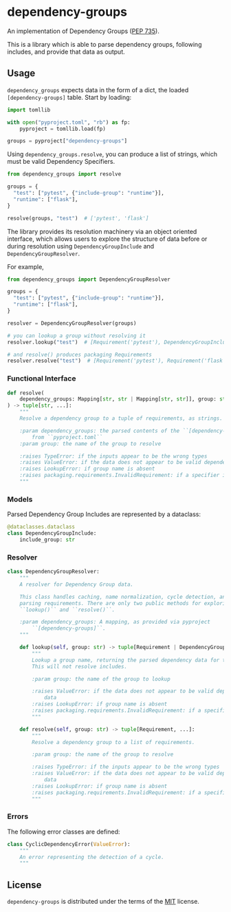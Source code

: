 # dependency-groups

An implementation of Dependency Groups ([PEP 735](https://peps.python.org/pep-0735/)).

This is a library which is able to parse dependency groups, following includes, and provide that data as output.

## Usage

`dependency_groups` expects data in the form of a dict, the loaded
`[dependency-groups]` table. Start by loading:

```python
import tomllib

with open("pyproject.toml", "rb") as fp:
    pyproject = tomllib.load(fp)

groups = pyproject["dependency-groups"]
```

Using `dependency_groups.resolve`, you can produce a list of strings, which
must be valid Dependency Specifiers.

```python
from dependency_groups import resolve

groups = {
  "test": ["pytest", {"include-group": "runtime"}],
  "runtime": ["flask"],
}

resolve(groups, "test")  # ['pytest', 'flask']
```

The library provides its resolution machinery via an object oriented interface,
which allows users to explore the structure of data before or during
resolution using `DependencyGroupInclude` and `DependencyGroupResolver`.

For example,

```python
from dependency_groups import DependencyGroupResolver

groups = {
  "test": ["pytest", {"include-group": "runtime"}],
  "runtime": ["flask"],
}

resolver = DependencyGroupResolver(groups)

# you can lookup a group without resolving it
resolver.lookup("test")  # [Requirement('pytest'), DependencyGroupInclude('runtime')]

# and resolve() produces packaging Requirements
resolver.resolve("test")  # [Requirement('pytest'), Requirement('flask')]
```

### Functional Interface

```python
def resolve(
    dependency_groups: Mapping[str, str | Mapping[str, str]], group: str, /
) -> tuple[str, ...]:
    """
    Resolve a dependency group to a tuple of requirements, as strings.

    :param dependency_groups: the parsed contents of the ``[dependency-groups]`` table
        from ``pyproject.toml``
    :param group: the name of the group to resolve

    :raises TypeError: if the inputs appear to be the wrong types
    :raises ValueError: if the data does not appear to be valid dependency group data
    :raises LookupError: if group name is absent
    :raises packaging.requirements.InvalidRequirement: if a specifier is not valid
    """
```

### Models

Parsed Dependency Group Includes are represented by a dataclass:

```python
@dataclasses.dataclass
class DependencyGroupInclude:
    include_group: str
```

### Resolver

```python
class DependencyGroupResolver:
    """
    A resolver for Dependency Group data.

    This class handles caching, name normalization, cycle detection, and other
    parsing requirements. There are only two public methods for exploring the data:
    ``lookup()`` and ``resolve()``.

    :param dependency_groups: A mapping, as provided via pyproject
        ``[dependency-groups]``.
    """

    def lookup(self, group: str) -> tuple[Requirement | DependencyGroupInclude, ...]:
        """
        Lookup a group name, returning the parsed dependency data for that group.
        This will not resolve includes.

        :param group: the name of the group to lookup

        :raises ValueError: if the data does not appear to be valid dependency group
            data
        :raises LookupError: if group name is absent
        :raises packaging.requirements.InvalidRequirement: if a specifier is not valid
        """

    def resolve(self, group: str) -> tuple[Requirement, ...]:
        """
        Resolve a dependency group to a list of requirements.

        :param group: the name of the group to resolve

        :raises TypeError: if the inputs appear to be the wrong types
        :raises ValueError: if the data does not appear to be valid dependency group
            data
        :raises LookupError: if group name is absent
        :raises packaging.requirements.InvalidRequirement: if a specifier is not valid
        """
```

### Errors

The following error classes are defined:

```python
class CyclicDependencyError(ValueError):
    """
    An error representing the detection of a cycle.
    """
```

## License

`dependency-groups` is distributed under the terms of the [MIT](https://spdx.org/licenses/MIT.html) license.
